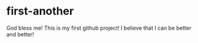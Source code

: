 # first-another
God bless me!
This is my first github project! I believe that I can be better and better!
